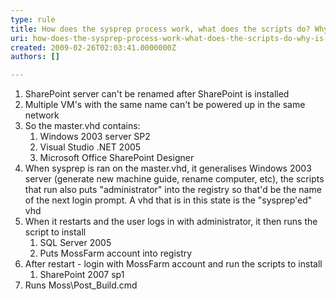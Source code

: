 ```yaml
---
type: rule
title: How does the sysprep process work, what does the scripts do? Why is this process so complicated ?
uri: how-does-the-sysprep-process-work-what-does-the-scripts-do-why-is-this-process-so-complicated-
created: 2009-02-26T02:03:41.0000000Z
authors: []

---
```




<span class='intro'>  </span>

<ol>
<li>SharePoint server can't be renamed after SharePoint is installed 
<li>Multiple VM's with the same name can't be powered up in the same network 
<li>So the master.vhd contains&#58; 
<ol>
<li>Windows 2003 server SP2 
<li>Visual Studio .NET 2005 
<li>Microsoft Office SharePoint Designer </li></ol>
<li>When sysprep is ran on the master.vhd, it generalises Windows 2003 server (generate new machine guide, rename computer, etc), the scripts that run also puts &quot;administrator&quot; into the registry so that'd be the name of the next login prompt. A vhd that is in this state is the &quot;sysprep'ed&quot; vhd 
<li>When it restarts and the user logs in with administrator, it then runs the script to install 
<ol>
<li>SQL Server 2005 
<li>Puts MossFarm account into registry </li></ol>
<li>After restart - login with MossFarm account and run the scripts to install 
<ol>
<li>SharePoint 2007 sp1 </li></ol>
<li>Runs Moss\Post_Build.cmd</li></ol>


